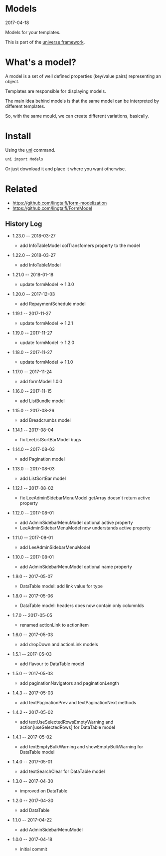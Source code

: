 Models
===========
2017-04-18



Models for your templates.


This is part of the [universe framework](https://github.com/karayabin/universe-snapshot).





What's a model?
===========

A model is a set of well defined properties (key/value pairs) representing an object.

Templates are responsible for displaying models.

The main idea behind models is that the same model can be interpreted by different templates.

So, with the same mould, we can create different variations, basically.






Install
==========
Using the [uni](https://github.com/lingtalfi/universe-naive-importer) command.
```bash
uni import Models
```

Or just download it and place it where you want otherwise.






Related
=========
- https://github.com/lingtalfi/form-modelization
- https://github.com/lingtalfi/FormModel



History Log
------------------
    
- 1.23.0 -- 2018-03-27

    - add InfoTableModel colTransfomers property to the model
    
- 1.22.0 -- 2018-03-27

    - add InfoTableModel
    
- 1.21.0 -- 2018-01-18

    - update formModel -> 1.3.0
    
- 1.20.0 -- 2017-12-03

    - add RepaymentSchedule model
    
- 1.19.1 -- 2017-11-27

    - update formModel -> 1.2.1
    
- 1.19.0 -- 2017-11-27

    - update formModel -> 1.2.0
    
- 1.18.0 -- 2017-11-27

    - update formModel -> 1.1.0
    
- 1.17.0 -- 2017-11-24

    - add formModel 1.0.0
    
- 1.16.0 -- 2017-11-15

    - add ListBundle model
    
- 1.15.0 -- 2017-08-26

    - add Breadcrumbs model
    
- 1.14.1 -- 2017-08-04

    - fix LeeListSortBarModel bugs
    
- 1.14.0 -- 2017-08-03

    - add Pagination model
    
- 1.13.0 -- 2017-08-03

    - add ListSortBar model
    
- 1.12.1 -- 2017-08-02

    - fix LeeAdminSidebarMenuModel getArray doesn't return active property
    
- 1.12.0 -- 2017-08-01

    - add AdminSidebarMenuModel optional active property
    - LeeAdminSidebarMenuModel now understands active property 
    
- 1.11.0 -- 2017-08-01

    - add LeeAdminSidebarMenuModel
    
- 1.10.0 -- 2017-08-01

    - add AdminSidebarMenuModel optional name property

- 1.9.0 -- 2017-05-07

    - DataTable model: add link value for type 
    
- 1.8.0 -- 2017-05-06

    - DataTable model: headers does now contain only columnIds 
    
- 1.7.0 -- 2017-05-05

    - renamed actionLink to actionItem
    
- 1.6.0 -- 2017-05-03

    - add dropDown and actionLink models
    
- 1.5.1 -- 2017-05-03

    - add flavour to DataTable model
    
- 1.5.0 -- 2017-05-03

    - add paginationNavigators and paginationLength
    
- 1.4.3 -- 2017-05-03

    - add textPaginationPrev and textPaginationNext methods
    
- 1.4.2 -- 2017-05-02

    - add textUseSelectedRowsEmptyWarning and action\[useSelectedRows] for DataTable model
    
- 1.4.1 -- 2017-05-02

    - add textEmptyBulkWarning and showEmptyBulkWarning for DataTable model
    
- 1.4.0 -- 2017-05-01

    - add textSearchClear for DataTable model 
    
- 1.3.0 -- 2017-04-30

    - improved on DataTable
    
- 1.2.0 -- 2017-04-30

    - add DataTable
    
- 1.1.0 -- 2017-04-22

    - add AdminSidebarMenuModel
    
- 1.0.0 -- 2017-04-18

    - initial commit